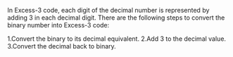 In Excess-3 code, each digit of the decimal number is represented by adding 3 in each decimal digit. There are the following steps to convert the binary number into Excess-3 code:

1.Convert the binary to its decimal equivalent.
2.Add 3 to the decimal value.
3.Convert the decimal back to binary.